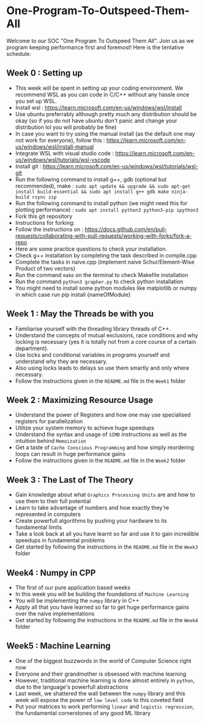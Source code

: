 # One-Program-To-Outspeed-Them-All
Welcome to our SOC "One Program To Outspeed Them All". Join us as we program keeping performance first and foremost!
Here is the tentative schedule:

## Week 0 : Setting up
- This week will be spent in setting up your coding environment. We recommend WSL as you can code in C/C++ without any hassle once you set up WSL.
- Install wsl : https://learn.microsoft.com/en-us/windows/wsl/install
- Use ubuntu preferrably although pretty much any distribution should be okay (so if you do not have ubuntu don't panic and change your distribution lol you will probably be fine)
- In case you want to try using the manual install (as the default one may not work for everyone), follow this : https://learn.microsoft.com/en-us/windows/wsl/install-manual
- Integrate WSL with visual studio code : https://learn.microsoft.com/en-us/windows/wsl/tutorials/wsl-vscode
- Install git : https://learn.microsoft.com/en-us/windows/wsl/tutorials/wsl-git
- Run the following command to install g++, gdb (optional but recommended), make : `sudo apt update && upgrade && sudo apt-get install build-essential && sudo apt install g++ gdb make ninja-build rsync zip`
- Run the following command to install python (we might need this for plotting performance) : `sudo apt install python3 python3-pip ipython3`
- Fork this git repository
- Instructions for forking: 
- Follow the instructions on : https://docs.github.com/en/pull-requests/collaborating-with-pull-requests/working-with-forks/fork-a-repo
- Here are some practice questions to check your installation.
- Check g++ installation by completing the task described in compile.cpp 
- Complete the tasks in naive.cpp (implement naive Schur/Element-Wise Product of two vectors)
- Run the command `make` on the terminal to check Makefile installation
- Run the command `python3 grapher.py` to check python installation
- You might need to install some python modules like matplotlib or numpy in which case run pip install {nameOfModule}
## Week 1 : May the Threads be with you
- Familiarise yourself with the threading library threads of C++.
- Understand the concepts of mutual exclusions, race conditions and why locking is necessary (yes it is totally not from a core course of a certain department).
- Use locks and conditional variables in programs yourself and understand why they are necessary.
- Also using locks leads to delays so use them smartly and only where necessary.
- Follow the instructions given in the `README.md` file in the `Week1` folder
## Week 2 : Maximizing Resource Usage
- Understand the power of Registers and how one may use specialised registers for parallelization
- Utilize your system memory to achieve huge speedups
- Understand the syntax and usage of `SIMD` instructions as well as the intuition behind `Memoization`
- Get a taste of `Cache Conscious Programming` and how simply reordering loops can result in huge performance gains 
- Follow the instructions given in the `README.md` file in the `Week2` folder
## Week 3 : The Last of The Theory
- Gain knowledge about what `Graphics Processing Units` are and how to use them to their full potential
- Learn to take advantage of numbers and how exactly they're represented in computers
- Create powerfull algorithms by pushing your hardware to its fundamental limits
- Take a look back at all you have learnt so far and use it to gain incredible speedups in fundamental problems
- Get started by following the instructions in the `README.md` file in the `Week3` folder
## Week4 : Numpy in CPP
- The first of our pure application based weeks
- In this week you will be building the foundations of `Machine Learning`
- You will be implementing the `numpy` library in C++
- Apply all that you have learned so far to get huge performance gains over the naive implementations
- Get started by following the instructions in the `README.md` file in the `Week4` folder
## Week5 : Machine Learning
- One of the biggest buzzwords in the world of Computer Science right now
- Everyone and their grandmother is obsessed with machine learning
- However, traditional machine learning is done almost entirely in `python`, due to the language's powerfull abstractions
- Last week, we shattered the wall between the `numpy` library and this week will expose the power of `low level code` to this coveted field
- Put your matrices to work performing `linear` and `logistic regression`, the fundamental cornerstones of any good ML library 
